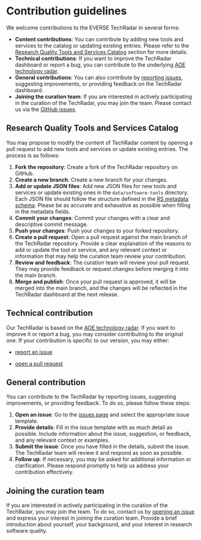 # Contribution guidelines


We welcome contributions to the EVERSE TechRadar in several forms:
- **Content contributions**: You can contribute by adding new tools and services to the catalog or updating existing entries. Please refer to the [Research Quality Tools and Services Catalog](#research-quality-tools-and-services-catalog) section for more details.
- **Technical contributions**: If you want to improve the TechRadar dashboard or report a bug, you can contribute to the underlying [AOE technology radar](https://github.com/AOEpeople/aoe_technology_radar/).
- **General contributions**: You can also contribute by [reporting issues](https://github.com/EVERSE-ResearchSoftware/TechRadar/issues/new/choose), suggesting improvements, or providing feedback on the TechRadar dashboard.
- **Joining the curation team**:  If you are interested in actively participating in the curation of the TechRadar, you may join the team. Please contact us via the [GitHub issues](https://github.com/EVERSE-ResearchSoftware/TechRadar/issues/new/choose).

## Research Quality Tools and Services Catalog

You may propose to modify the content of TechRadar content by opening a pull request to add new tools and services or update existing entries. The process is as follows:

1. **Fork the repository**: Create a fork of the TechRadar repository on GitHub.
2.  **Create a new branch**: Create a new branch for your changes.
3. **Add or update JSON files**: Add new JSON files for new tools and services or update existing ones in the `data/software-tools` directory. Each JSON file should follow the structure defined in the [RS metadata schema](https://github.com/EVERSE-ResearchSoftware/schemas/tree/main/software). Please be as accurate and exhaustive as possible when filling in the metadata fields.
4. **Commit your changes**: Commit your changes with a clear and descriptive commit message.
5. **Push your changes**: Push your changes to your forked repository.
6. **Create a pull request**: Open a pull request against the main branch of the TechRadar repository. Provide a clear explanation of the reasons to add or update the tool or service, and any relevant context or information that may help the curation team review your contribution.
7. **Review and feedback**: The curation team will review your pull request. They may provide feedback or request changes before merging it into the main branch.
8. **Merge and publish**: Once your pull request is approved, it will be merged into the main branch, and the changes will be reflected in the TechRadar dashboard at the next release.


## Technical contribution

Our TechRadar is based on the [AOE technology radar](https://github.com/AOEpeople/aoe_technology_radar/).
If you want to improve it or report a bug, you may consider contributing to the original one. If your contribution is specific to our version, you may either:

- [report an issue](https://github.com/EVERSE-ResearchSoftware/TechRadar/issues/new/choose)

- [open a pull request](https://github.com/EVERSE-ResearchSoftware/TechRadar/compare)

## General contribution

You can contribute to the TechRadar by reporting issues, suggesting improvements, or providing feedback. To do so, please follow these steps:
1. **Open an issue**: Go to the [issues page](https://github.com/EVERSE-ResearchSoftware/TechRadar/issues/new/choose) and select the appropriate issue template.
2.  **Provide details**: Fill in the issue template with as much detail as possible. Include information about the issue, suggestion, or feedback, and any relevant context or examples.
3. **Submit the issue**: Once you have filled in the details, submit the issue. The TechRadar team will review it and respond as soon as possible.
4.  **Follow up**: If necessary, you may be asked for additional information or clarification. Please respond promptly to help us address your contribution effectively.


## Joining the curation team
If you are interested in actively participating in the curation of the TechRadar, you may join the team. To do so, contact us by [opening an issue](https://github.com/EVERSE-ResearchSoftware/TechRadar/issues/new?template=BLANK_ISSUE) and express your interest in joining the curation team. Provide a brief introduction about yourself, your background, and your interest in research software quality.
